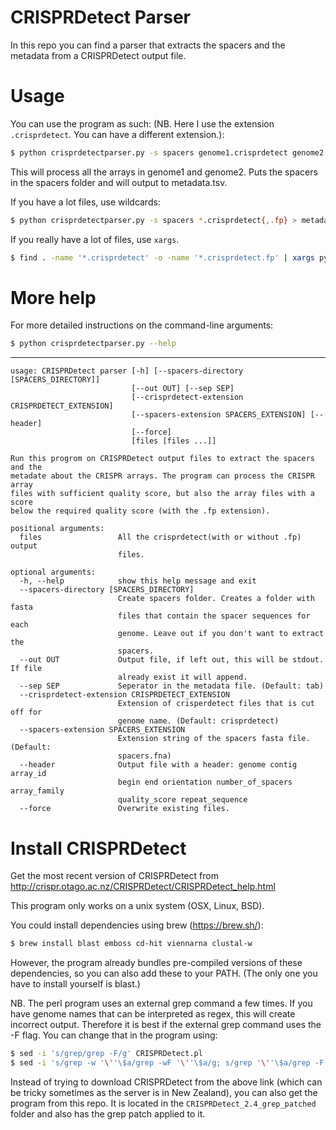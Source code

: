 # CRISPRDetect Parser

In this repo you can find a parser that extracts the spacers and the metadata
from a CRISPRDetect output file.

# Usage

You can use the program as such: (NB. Here I use the extension `.crisprdetect`. You can have a different extension.):

```sh
$ python crisprdetectparser.py -s spacers genome1.crisprdetect genome2.crisprdetect > metadata.tsv
```

This will process all the arrays in genome1 and genome2. Puts the spacers in the
spacers folder and will output to metadata.tsv.

If you have a lot files, use wildcards:

```sh
$ python crisprdetectparser.py -s spacers *.crisprdetect{,.fp} > metadata.tsv
```

If you really have a lot of files, use `xargs`. 

```sh
$ find . -name '*.crisprdetect' -o -name '*.crisprdetect.fp' | xargs python crisprdetectparser.py -s spacers > metadata.tsv
```

# More help

For more detailed instructions on the command-line arguments:

```sh
$ python crisprdetectparser.py --help
```

----

```
usage: CRISPRDetect parser [-h] [--spacers-directory [SPACERS_DIRECTORY]]
                           [--out OUT] [--sep SEP]
                           [--crisprdetect-extension CRISPRDETECT_EXTENSION]
                           [--spacers-extension SPACERS_EXTENSION] [--header]
                           [--force]
                           [files [files ...]]

Run this progrom on CRISPRDetect output files to extract the spacers and the
metadate about the CRISPR arrays. The program can process the CRISPR array
files with sufficient quality score, but also the array files with a score
below the required quality score (with the .fp extension).

positional arguments:
  files                 All the crisprdetect(with or without .fp) output
                        files.

optional arguments:
  -h, --help            show this help message and exit
  --spacers-directory [SPACERS_DIRECTORY]
                        Create spacers folder. Creates a folder with fasta
                        files that contain the spacer sequences for each
                        genome. Leave out if you don't want to extract the
                        spacers.
  --out OUT             Output file, if left out, this will be stdout. If file
                        already exist it will append.
  --sep SEP             Seperator in the metadata file. (Default: tab)
  --crisprdetect-extension CRISPRDETECT_EXTENSION
                        Extension of crisperdetect files that is cut off for
                        genome name. (Default: crisprdetect)
  --spacers-extension SPACERS_EXTENSION
                        Extension string of the spacers fasta file. (Default:
                        spacers.fna)
  --header              Output file with a header: genome contig array_id
                        begin end orientation number_of_spacers array_family
                        quality_score repeat_sequence
  --force               Overwrite existing files.
```

# Install CRISPRDetect

Get the most recent version of CRISPRDetect from http://crispr.otago.ac.nz/CRISPRDetect/CRISPRDetect_help.html

This program only works on a unix system (OSX, Linux, BSD). 

You could install dependencies using brew (https://brew.sh/):

```sh
$ brew install blast emboss cd-hit viennarna clustal-w 
```

However, the program already bundles pre-compiled versions of these dependencies, so you can also add these to your PATH. (The only one you have to install yourself is blast.)

NB. The perl program uses an external grep command a few times. If you have 
genome names that can be interpreted as regex, this will create incorrect output. 
Therefore it is best if the external grep command uses the -F flag. You can change that 
in the program using:

```sh
$ sed -i 's/grep/grep -F/g' CRISPRDetect.pl
$ sed -i 's/grep -w '\''\$a/grep -wF '\''\$a/g; s/grep '\''\$a/grep -F '\''\$a/g' CD_MODULES/CRISPRDETECT_SUBS_1.pm 
```

Instead of trying to download CRISPRDetect from the above link (which can be
tricky sometimes as the server is in New Zealand), you can also get the program
from this repo. It is located in the `CRISPRDetect_2.4_grep_patched` folder
and also has the grep patch applied to it. 
